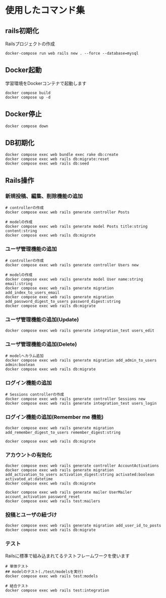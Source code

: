 # 使用したコマンド集

## rails初期化

Railsプロジェクトの作成

```
docker-compose run web rails new . --force --database=mysql
```

## Docker起動

学習環境をDockerコンテナで起動します

```
docker compose build
docker compose up -d
```

## Docker停止

```
docker compose down
```

## DB初期化

```
docker compose exec web bundle exec rake db:create
docker compose exec web rails db:migrate:reset
docker compose exec web rails db:seed
```

## Rails操作

### 新規投稿、編集、削除機能の追加

```
# controllerの作成
docker compose exec web rails generate controller Posts

# modelの作成
docker compose exec web rails generate model Posts title:string content:string
docker compose exec web rails db:migrate
```

### ユーザ管理機能の追加

```
# controllerの作成
docker compose exec web rails generate controller Users new

# modelの作成
docker compose exec web rails generate model User name:string email:string
docker compose exec web rails generate migration add_index_to_users_email
docker compose exec web rails generate migration add_password_digest_to_users password_digest:string
docker compose exec web rails db:migrate
```

### ユーザ管理機能の追加(Update)

```
docker compose exec web rails generate integration_test users_edit
```

### ユーザ管理機能の追加(Delete)

```
# modelへカラム追加
docker compose exec web rails generate migration add_admin_to_users admin:boolean
docker compose exec web rails db:migrate
```

### ログイン機能の追加

```
# Sessions controllerの作成
docker compose exec web rails generate controller Sessions new
docker compose exec web rails generate integration_test users_login
```

### ログイン機能の追加(Remember me 機能)

```
docker compose exec web rails generate migration add_remember_digest_to_users remember_digest:string

docker compose exec web rails db:migrate
```
### アカウントの有効化

```
docker compose exec web rails generate controller AccountActivations
docker compose exec web rails generate migration add_activation_to_users activation_digest:string activated:boolean activated_at:datetime
docker compose exec web rails db:migrate

docker compose exec web rails generate mailer UserMailer account_activation password_reset
docker compose exec web rails test:mailers
```

### 投稿とユーザの紐づけ

```
docker compose exec web rails generate migration add_user_id_to_posts
docker compose exec web rails db:migrate
```

### テスト

Railsに標準で組み込まれてるテストフレームワークを使います

```
# 単体テスト
## modelのテスト(./test/modelsを実行)
docker compose exec web rails test:models

# 結合テスト
docker compose exec web rails test:integration
```
